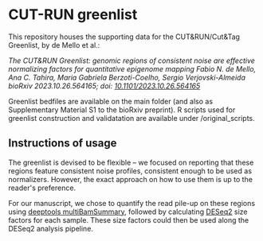 # CUT-RUN greenlist

This repository houses the supporting data for the CUT&RUN/Cut&Tag Greenlist, by de Mello et al.:

*The CUT&RUN Greenlist: genomic regions of consistent noise are effective normalizing factors for quantitative epigenome mapping
Fabio N. de Mello, Ana C. Tahira, Maria Gabriela Berzoti-Coelho, Sergio Verjovski-Almeida
bioRxiv 2023.10.26.564165; doi: [10.1101/2023.10.26.564165](https://doi.org/10.1101/2023.10.26.564165)*

Greenlist bedfiles are available on the main folder (and also as Supplementary Material S1 to 
the bioRxiv preprint). R scripts used for greenlist construction and validatation are available 
under /original_scripts.

## Instructions of usage

The greenlist is devised to be flexible – we focused on reporting that these regions feature
consistent noise profiles, consistent enough to be used as normalizers. However, the exact
approach on how to use them is up to the reader's preference.

For our manuscript, we chose to quantify the read pile-up on these regions using [deeptools multiBamSummary](https://deeptools.readthedocs.io/en/develop/content/tools/multiBamSummary.html), followed by calculating [DESeq2](https://bioconductor.org/packages/release/bioc/html/DESeq2.html) size factors for each sample. These 
size factors could then be used along the DESeq2 analysis pipeline.
